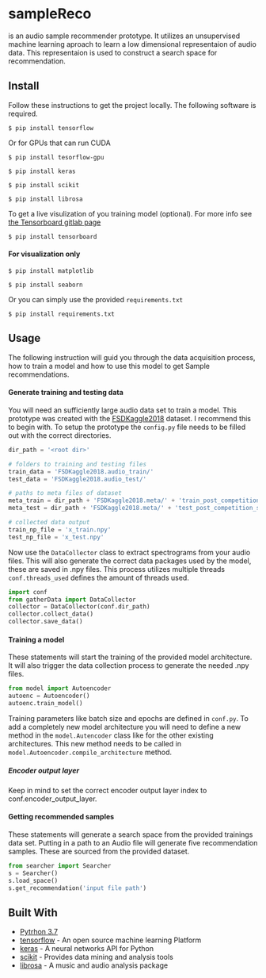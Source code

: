 # sampleReco

is an audio sample recommender prototype. It utilizes an unsupervised machine learning aproach to learn a 
low dimensional representaion of audio data. This representaion is used to construct a search space for recommendation. 

## Install

Follow these instructions to get the project locally. The following software is required.

```
$ pip install tensorflow
```
Or for GPUs that can run CUDA 
```
$ pip install tesorflow-gpu
```
```
$ pip install keras
```
```
$ pip install scikit
```
```
$ pip install librosa
```
To get a live visulization of you training model (optional). For more info see 
[the Tensorboard gitlab page](https://github.com/tensorflow/tensorboard)
```
$ pip install tensorboard 
```
#### For visualization only
```
$ pip install matplotlib 
```
```
$ pip install seaborn
```
Or you can simply use the provided `requirements.txt`
```
$ pip install requirements.txt
```
## Usage
The following instruction will guid you through the data acquisition process, how to train a model and how to use this 
model to get Sample recommendations. 

#### Generate training and testing data

You will need an sufficiently large audio data set to train a model. This prototype was created with the 
[FSDKaggle2018](https://zenodo.org/record/2552860#.XFD05fwo-V4) dataset. I recommend this to begin with.
To setup the prototype the `config.py` file needs to be filled out with the correct directories.
 ```python
dir_path = '<root dir>'

# folders to training and testing files
train_data = 'FSDKaggle2018.audio_train/'
test_data = 'FSDKaggle2018.audio_test/'

# paths to meta files of dataset
meta_train = dir_path + 'FSDKaggle2018.meta/' + 'train_post_competition.csv'
meta_test = dir_path + 'FSDKaggle2018.meta/' + 'test_post_competition_scoring_clips.csv'

# collected data output
train_np_file = 'x_train.npy'
test_np_file = 'x_test.npy'
```
Now use the `DataCollector` class to extract spectrograms from your audio files. This will also generate the correct
data packages used by the model, these are saved in .npy files. This process utilizes multiple threads `conf.threads_used` defines the amount of 
threads used.
```Python
import conf
from gatherData import DataCollector
collector = DataCollector(conf.dir_path)
collector.collect_data()
collector.save_data()
```
#### Training a model
These statements will start the training of the provided model architecture. It will also trigger the data collection
process to generate the needed .npy files. 
```python
from model import Autoencoder
autoenc = Autoencoder()
autoenc.train_model()
```
Training parameters like batch size and epochs are defined in `conf.py`. To add a completely new model architecture you 
will need to define a new method in the `model.Autencoder` class like for the other existing architectures. This new method
needs to be called in `model.Autoencoder.compile_architecture` method.
##### Encoder output layer
Keep in mind to set the correct encoder output layer index to conf.encoder_output_layer.
#### Getting recommended samples 
These statements will generate a search space from the provided trainings data set. Putting in a path to an Audio file
will generate five recommendation samples. These are sourced from the provided dataset. 
```python
from searcher import Searcher
s = Searcher()
s.load_space()
s.get_recommendation('input file path')
```
## Built With
*  [Pytrhon 3.7](http://python.org)
*  [tensorflow](https://www.tensorflow.org/) - An open source machine learning Platform
*  [keras](https://keras.io/) - A neural networks API for Python
*  [scikit](https://scikit-learn.org/stable/) - Provides data mining and analysis tools
*  [librosa](https://librosa.github.io/librosa/index.html#) - A music and audio analysis package

